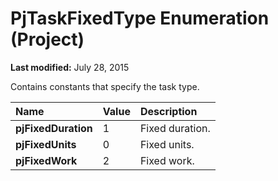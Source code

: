 
# PjTaskFixedType Enumeration (Project)

 **Last modified:** July 28, 2015

Contains constants that specify the task type.


|**Name**|**Value**|**Description**|
|:-----|:-----|:-----|
| **pjFixedDuration**|1|Fixed duration.|
| **pjFixedUnits**|0|Fixed units.|
| **pjFixedWork**|2|Fixed work.|
